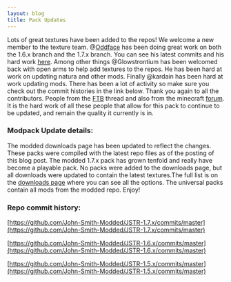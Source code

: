 ```yaml
---
layout: blog
title: Pack Updates
---
```


Lots of great textures have been added to the repos! We welcome a new member to the texture team. @[Oddface](https://github.com/Oddface) has been doing great work on both the 1.6.x branch and the 1.7.x branch. You can see his latest commits and his hard work [here](https://github.com/John-Smith-Modded/JSTR-1.6.x/commits/master?author=Oddface). Among other things @Glowstrontium has been welcomed back with open arms to help add textures to the repos. He has been hard at work on updating natura and other mods. Finally @kardain has been hard at work updating mods. There has been a lot of activity so make sure you check out the commit histories in the link below. Thank you again to all the contributors. People from the [FTB](http://forum.feed-the-beast.com/threads/32x-johnsmith-technicians-remix.741/page-53#post-659370) thread and also from the minecraft [forum](http://www.minecraftforum.net/topic/1544827-32x-john-smith-legacy-147151617-jstr-mod-support-ftb-tekkit-at-etccommunity-project/page__st__1420#entry31300507). It is the hard work of all these people that allow for this pack to continue to be updated, and remain the quality it currently is in.



### Modpack Update details:
The modded downloads page has been updated to reflect the changes. These packs were compiled with the latest repo files as of the posting of this blog post. The modded 1.7.x pack has grown tenfold and really have become a playable pack. No packs were added to the downloads page, but all downloads were updated to contain the latest textures.The full list is on the [downloads page](/jstr-modded/) where you can see all the options. The universal packs contain all mods from the modded repo. Enjoy!


### Repo commit history:

[https://github.com/John-Smith-Modded/JSTR-1.7.x/commits/master](https://github.com/John-Smith-Modded/JSTR-1.7.x/commits/master)

[https://github.com/John-Smith-Modded/JSTR-1.6.x/commits/master](https://github.com/John-Smith-Modded/JSTR-1.6.x/commits/master)

[https://github.com/John-Smith-Modded/JSTR-1.5.x/commits/master](https://github.com/John-Smith-Modded/JSTR-1.5.x/commits/master)
